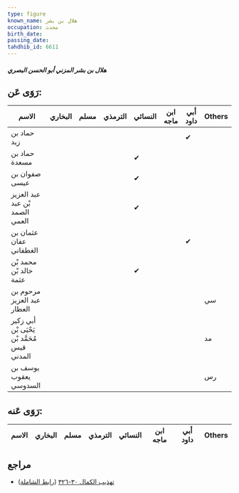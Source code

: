 ```yaml
---
type: figure
known_name: هلال بن بشر
occupation: محدث
birth_date:
passing_date:
tahdhib_id: 6611
---
```

##### هلال بن بشر المزني أبو الحسن البصري

## رَوَى عَن:
| الاسم                                        | البخاري | مسلم | الترمذي | النسائي | ابن ماجه | أبي داود | Others |
| -------------------------------------------- | ------- | ---- | ------- | ------- | -------- | -------- | ------ |
| حماد بن زيد                                  |         |      |         |         |          | ✔        |        |
| حماد بن مسعدة                                |         |      |         | ✔       |          |          |        |
| صفوان بن عيسى                                |         |      |         | ✔       |          |          |        |
| عبد العزيز بْن عبد الصمد العمي               |         |      |         | ✔       |          |          |        |
| عثمان بن عفان الغطفاني                       |         |      |         |         |          | ✔        |        |
| محمد بْن خالد بْن عثمة                       |         |      |         | ✔       |          |          |        |
| مرحوم بن عبد العزيز العطار                   |         |      |         |         |          |          | سي     |
| أبي زكير يَحْيَى بْن مُحَمَّد بْن قيس المدني |         |      |         |         |          |          | مد     |
| يوسف بن يعقوب السدوسي                        |         |      |         |         |          |          | رس     |
## رَوَى عَنه:
| الاسم | البخاري | مسلم | الترمذي | النسائي | ابن ماجه | أبي داود | Others |
| ----- | ------- | ---- | ------- | ------- | -------- | -------- | ------ |
## مراجع
- [تهذيب الكمال ٣٠-٣٢٦](obsidian://open?vault=Tahdhib-al-Kamal&file=Figures/٦٦١١-هلال%20بن%20بشر%20المزني%20أبو%20الحسن%20البصري) ([رابط الشاملة](https://shamela.ws/book/3722/16392))